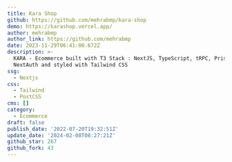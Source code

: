 ```yaml
---
title: Kara Shop
github: https://github.com/mehrabmp/kara-shop
demo: https://karashop.vercel.app/
author: mehrabmp
author_link: https://github.com/mehrabmp
date: 2023-11-29T06:41:00.672Z
description: >-
  KARA - Ecommerce built with T3 Stack : NextJS, TypeScript, tRPC, Prisma,
  NextAuth and styled with Tailwind CSS
ssg:
  - Nextjs
css:
  - Tailwind
  - PostCSS
cms: []
category:
  - Ecommerce
draft: false
publish_date: '2022-07-20T19:32:51Z'
update_date: '2024-02-08T08:27:21Z'
github_star: 267
github_fork: 43
---
```


